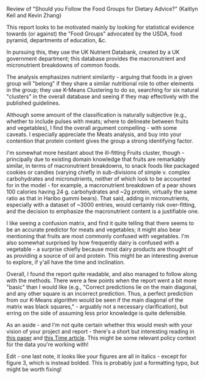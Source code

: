 Review of "Should you Follow the Food Groups for Dietary Advice?" (Kaitlyn Keil and Kevin Zhang)

This report looks to be motivated mainly by looking for statistical evidence towards (or against) the "Food Groups" advocated by the USDA, food pyramid, departments of education, &c.

In pursuing this, they use the UK Nutrient Databank, created by a UK government department; this database provides the macronutrient and micronutrient breakdowns of common foods. 

The analysis emphasizes nutrient similarity - arguing that foods in a given group will "belong" if they share a similar nutritional role to other elements in the group; they use K-Means Clustering to do so, searching for six natural "clusters" in the overall database and seeing if they map effectively with the published guidelines.

Although some amount of the classification is naturally subjective (e.g., whether to include pulses with meats; where to delineate between fruits and vegetables), I find the overall argument compelling - with some caveats. I especially appreciate the Meats analysis, and buy into your contention that protein content gives the group a strong identifying factor. 

I'm somewhat more hesitant about the ill-fitting Fruits cluster, though - principally due to existing domain knowledge that fruits are remarkably similar, in terms of macronutrient breakdowns, to snack foods like packaged cookies or candies (varying chiefly in sub-divisions of simple v. complex carbohydrates and micronutrients, neither of which look to be accounted for in the model - for example, a macronutrient breakdown of a pear shows 100 calories having 24 g. carbohydrates and ~2g protein, virtually the same ratio as that in Haribo gummi bears). That said, adding in micronutrients, especially with a dataset of ~3000 entries, would certainly risk over-fitting, and the decision to emphasize the macronutrient content is a justifiable one.

I like seeing a confusion matrix, and find it quite telling that there seems to be an accurate predictor for meats and vegetables; it might also bear mentioning that fruits are most commonly confused with vegetables. I'm also somewhat surprised by how frequently dairy is confused with a vegetable - a surprise chiefly because most dairy products are thought of as providing a source of oil and protein. This might be an interesting avenue to explore, if y'all have the time and inclination.

Overall, I found the report quite readable, and also managed to follow along with the methods. There were a few points when the report went a bit more "basic" than I would like (e.g., "Correct predictions lie on the main diagonal, and any other square is an incorrect prediction. Thus, a perfect prediction from our K-Means algorithm would be seen if the main diagonal of the matrix was black squares," - arguably not a necessary clarification), but erring on the side of assuming less prior knowledge is quite defensible.

As an aside - and I'm not quite certain whether this would mesh with your vision of your project and report - there's a short but interesting reading in [this paper](https://www.ncbi.nlm.nih.gov/pubmed/8375951) and [this Time article](http://time.com/4130043/lobbying-politics-dietary-guidelines/). This might be some relevant policy context for the data you're working with!


Edit - one last note, it looks like your figures are all in italics - except for figure 3, which is instead bolded. This is probably just a formatting typo, but might be worth fixing!